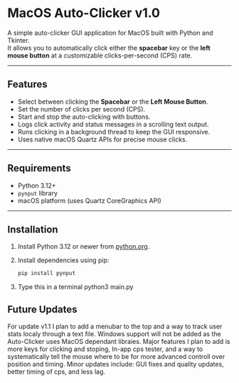 # MacOS Auto-Clicker v1.0

A simple auto-clicker GUI application for MacOS built with Python and Tkinter.  
It allows you to automatically click either the **spacebar** key or the **left mouse button** at a customizable clicks-per-second (CPS) rate.

---

## Features

- Select between clicking the **Spacebar** or the **Left Mouse Button**.
- Set the number of clicks per second (CPS).
- Start and stop the auto-clicking with buttons.
- Logs click activity and status messages in a scrolling text output.
- Runs clicking in a background thread to keep the GUI responsive.
- Uses native macOS Quartz APIs for precise mouse clicks.

---

## Requirements

- Python 3.12+  
- `pynput` library  
- macOS platform (uses Quartz CoreGraphics API)

---

## Installation

1. Install Python 3.12 or newer from [python.org](https://www.python.org/downloads/mac-osx/).

2. Install dependencies using pip:
   ```bash
   pip install pynput
3. Type this in a terminal python3 main.py

## Future Updates

For update v1.1 I plan to add a menubar to the top and a way to track user stats localy through a text file. Windows support will not be added as the Auto-Clicker uses MacOS dependant libraies. Major features I plan to add is more keys for clicking and stoping, In-app cps tester, and a way to systematically tell the mouse where to be for more advanced controll over position and timing. Minor updates include: GUI fixes and quality updates, better timing of cps, and less lag. 
